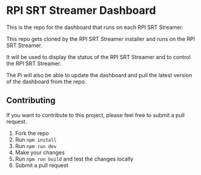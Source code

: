 # RPI SRT Streamer Dashboard

This is the repo for the dashboard that runs on each RPI SRT Streamer.

This repo gets cloned by the RPI SRT Streamer installer and runs on the RPI SRT Streamer.

It will be used to display the status of the RPI SRT Streamer and to control the RPI SRT Streamer.

The Pi will also be able to update the dashboard and pull the latest version of the dashboard from the repo.

## Contributing

If you want to contribute to this project, please feel free to submit a pull request.

1. Fork the repo
2. Run `npm install`
3. Run `npm run dev`
4. Make your changes
5. Run `npm run build` and test the changes locally
6. Submit a pull request

